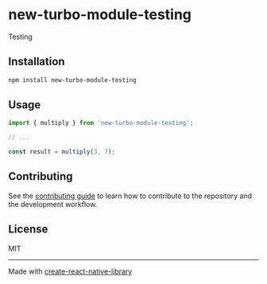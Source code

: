 # new-turbo-module-testing

Testing

## Installation

```sh
npm install new-turbo-module-testing
```

## Usage


```js
import { multiply } from 'new-turbo-module-testing';

// ...

const result = multiply(3, 7);
```


## Contributing

See the [contributing guide](CONTRIBUTING.md) to learn how to contribute to the repository and the development workflow.

## License

MIT

---

Made with [create-react-native-library](https://github.com/callstack/react-native-builder-bob)
